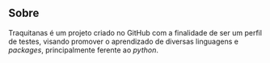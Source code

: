 ## Sobre

Traquitanas é um projeto criado no GitHub com a finalidade de ser um perfil de testes, visando promover o aprendizado de diversas linguagens e _packages_, principalmente ferente ao _python_.
